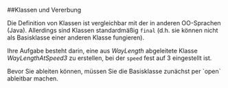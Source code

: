 ##Klassen und Vererbung

Die Definition von Klassen ist vergleichbar mit der in anderen OO-Sprachen (Java). 
Allerdings sind Klassen standardmäßig `final` (d.h. sie können nicht als Basisklasse einer anderen 
Klasse fungieren).

Ihre Aufgabe besteht darin, eine aus *WayLength* abgeleitete Klasse *WayLengthAtSpeed3* zu erstellen, 
bei der `speed` fest auf 3 eingestellt ist.

<div class="hint">
Bevor Sie ableiten können, müssen Sie die Basisklasse zunächst per `open` ableitbar machen.
</div>
